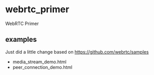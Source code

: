 # webrtc_primer

WebRTC Primer

## examples
Just did a little change based on https://github.com/webrtc/samples


* media_stream_demo.html
* peer_connection_demo.html